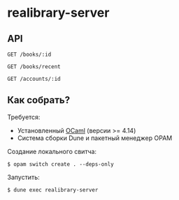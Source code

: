 # realibrary-server

## API

```http
GET /books/:id

GET /books/recent

GET /accounts/:id
```

## Как собрать?

Требуется:
- Установленный [OCaml] (версии >= 4.14)
- Система сборки Dune и пакетный менеджер OPAM

Создание локального свитча:
```console
$ opam switch create . --deps-only
```

Запустить:
```console
$ dune exec realibrary-server
```

[OCaml]: https://ocaml.org/install